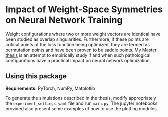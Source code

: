 # Impact of Weight-Space Symmetries on Neural Network Training

Weight configurations where two or more weight vectors are identical have been studied as overlap singularities. Furthermore, if these points are critical points of the loss function being optimized, they are termed as permutation points and have been proven to be saddle points. My [Master thesis](https://www.dropbox.com/s/8z1i7377fglockg/Master_thesis_Manu_Srinath_Halvagal.pdf?dl=0) is an attempt to empirically study if and when such pathological configurations have a practical impact on neural network optimization.


## Using this package

**Requirements:** PyTorch, NumPy, Matplotlib

To generate the simulations described in the thesis, modify appropriately the `experiment_settings.yaml` file and run `main.py`. The jupyter notebooks provided also present some examples of how to use the plotting modules.
